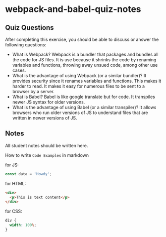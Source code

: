 # webpack-and-babel-quiz-notes

## Quiz Questions

After completing this exercise, you should be able to discuss or answer the following questions:

- What is Webpack?
  Webpack is a bundler that packages and bundles all the code for JS files.
  It is use because it shrinks the code by renaming variables and functions, throwing away unsued code,
  among other use cases.
- What is the advantage of using Webpack (or a similar bundler)?
  It provides security since it renames variables and functions. This makes it harder to read.
  It makes it easy for numerous files to be sent to a browser by a server.
- What is Babel?
  Babel is like google translate but for code. It transpiles newer JS syntax for older versions.
- What is the advantage of using Babel (or a similar transpiler)?
  It allows browsers who run older versions of JS to understand files that are written in newer
  versions of JS.

## Notes

All student notes should be written here.

How to write `Code Examples` in markdown

for JS:

```js
const data = 'Howdy';
```

for HTML:

```html
<div>
  <p>This is text content</p>
</div>
```

for CSS:

```css
div {
  width: 100%;
}
```
